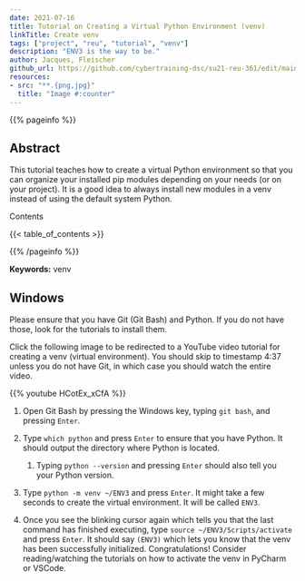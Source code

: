 ```yaml
---
date: 2021-07-16
title: Tutorial on Creating a Virtual Python Environment (venv)
linkTitle: Create venv
tags: ["project", "reu", "tutorial", "venv"]
description: "ENV3 is the way to be."
author: Jacques, Fleischer
github_url: https://github.com/cybertraining-dsc/su21-reu-361/edit/main/tutorials/python/venv.md
resources:
- src: "**.{png,jpg}"
  title: "Image #:counter"
---
```



{{% pageinfo %}}

## Abstract

This tutorial teaches how to create a virtual Python environment so that you can organize your installed pip modules depending on your needs (or on your project).
It is a good idea to always install new modules in a venv instead of using the default system Python.

Contents

{{< table_of_contents >}}

{{% /pageinfo %}}

**Keywords:** venv


## Windows

Please ensure that you have Git (Git Bash) and Python. If you do not have those, look for the tutorials to install them.

Click the following image to be redirected to a YouTube video tutorial for creating a venv (virtual environment). You should skip to timestamp 4:37 unless you do not have Git, in which case you should watch the entire video.

{{% youtube HCotEx_xCfA %}}

1. Open Git Bash by pressing the Windows key, typing `git bash`, and pressing `Enter`.

2. Type `which python` and press `Enter` to ensure that you have Python. It should output the directory where Python is located.
   1. Typing `python --version` and pressing `Enter` should also tell you your Python version.

3. Type `python -m venv ~/ENV3` and press `Enter`. It might take a few seconds to create the virtual environment. It will be called `ENV3`.

4. Once you see the blinking cursor again which tells you that the last command has finished executing, type `source ~/ENV3/Scripts/activate` and press `Enter`. It should say `(ENV3)` which lets you know that the venv has been successfully initialized. Congratulations! Consider reading/watching the tutorials on how to activate the venv in PyCharm or VSCode.


  
